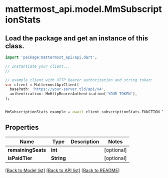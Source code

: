 # mattermost_api.model.MmSubscriptionStats

## Load the package and get an instance of this class.
```dart
import 'package:mattermost_api/api.dart';

// Instantiate your client...
//

// example client with HTTP Bearer authorization and string token:
var client = MattermostApiClient(
  basePath: 'https://your-server.tld/api/v4',
  authentication: MmHttpBearerAuthentication('YOUR TOKEN'),
);


MmSubscriptionStats example = await client.subscriptionStats.FUNCTION_THAT_RETURNS_THIS_CLASS();

```

## Properties
Name | Type | Description | Notes
------------ | ------------- | ------------- | -------------
**remainingSeats** | **int** |  | [optional] 
**isPaidTier** | **String** |  | [optional] 

[[Back to Model list]](../GENERATED_README.md#documentation-for-models) [[Back to API list]](../GENERATED_README.md#documentation-for-api-endpoints) [[Back to README]](../GENERATED_README.md)



